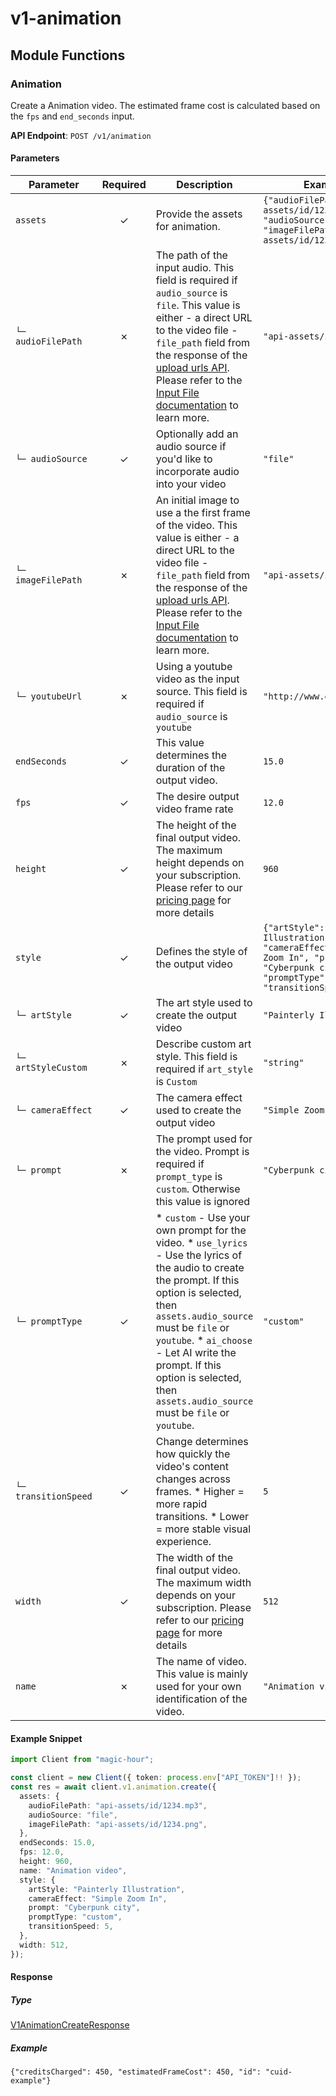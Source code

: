 # v1-animation

## Module Functions
### Animation <a name="create"></a>

Create a Animation video. The estimated frame cost is calculated based on the `fps` and `end_seconds` input.

**API Endpoint**: `POST /v1/animation`

#### Parameters

| Parameter | Required | Description | Example |
|-----------|:--------:|-------------|--------|
| `assets` | ✓ | Provide the assets for animation. | `{"audioFilePath": "api-assets/id/1234.mp3", "audioSource": "file", "imageFilePath": "api-assets/id/1234.png"}` |
| `└─ audioFilePath` | ✗ | The path of the input audio. This field is required if `audio_source` is `file`. This value is either - a direct URL to the video file - `file_path` field from the response of the [upload urls API](https://docs.magichour.ai/api-reference/files/generate-asset-upload-urls).  Please refer to the [Input File documentation](https://docs.magichour.ai/api-reference/files/generate-asset-upload-urls#input-file) to learn more.  | `"api-assets/id/1234.mp3"` |
| `└─ audioSource` | ✓ | Optionally add an audio source if you'd like to incorporate audio into your video | `"file"` |
| `└─ imageFilePath` | ✗ | An initial image to use a the first frame of the video. This value is either - a direct URL to the video file - `file_path` field from the response of the [upload urls API](https://docs.magichour.ai/api-reference/files/generate-asset-upload-urls).  Please refer to the [Input File documentation](https://docs.magichour.ai/api-reference/files/generate-asset-upload-urls#input-file) to learn more.  | `"api-assets/id/1234.png"` |
| `└─ youtubeUrl` | ✗ | Using a youtube video as the input source. This field is required if `audio_source` is `youtube` | `"http://www.example.com"` |
| `endSeconds` | ✓ | This value determines the duration of the output video. | `15.0` |
| `fps` | ✓ | The desire output video frame rate | `12.0` |
| `height` | ✓ | The height of the final output video. The maximum height depends on your subscription. Please refer to our [pricing page](https://magichour.ai/pricing) for more details | `960` |
| `style` | ✓ | Defines the style of the output video | `{"artStyle": "Painterly Illustration", "cameraEffect": "Simple Zoom In", "prompt": "Cyberpunk city", "promptType": "custom", "transitionSpeed": 5}` |
| `└─ artStyle` | ✓ | The art style used to create the output video | `"Painterly Illustration"` |
| `└─ artStyleCustom` | ✗ | Describe custom art style. This field is required if `art_style` is `Custom` | `"string"` |
| `└─ cameraEffect` | ✓ | The camera effect used to create the output video | `"Simple Zoom In"` |
| `└─ prompt` | ✗ | The prompt used for the video. Prompt is required if `prompt_type` is `custom`. Otherwise this value is ignored | `"Cyberpunk city"` |
| `└─ promptType` | ✓ |  * `custom` - Use your own prompt for the video. * `use_lyrics` - Use the lyrics of the audio to create the prompt. If this option is selected, then `assets.audio_source` must be `file` or `youtube`. * `ai_choose` - Let AI write the prompt. If this option is selected, then `assets.audio_source` must be `file` or `youtube`. | `"custom"` |
| `└─ transitionSpeed` | ✓ | Change determines how quickly the video's content changes across frames.  * Higher = more rapid transitions. * Lower = more stable visual experience. | `5` |
| `width` | ✓ | The width of the final output video. The maximum width depends on your subscription. Please refer to our [pricing page](https://magichour.ai/pricing) for more details | `512` |
| `name` | ✗ | The name of video. This value is mainly used for your own identification of the video. | `"Animation video"` |

#### Example Snippet

```typescript
import Client from "magic-hour";

const client = new Client({ token: process.env["API_TOKEN"]!! });
const res = await client.v1.animation.create({
  assets: {
    audioFilePath: "api-assets/id/1234.mp3",
    audioSource: "file",
    imageFilePath: "api-assets/id/1234.png",
  },
  endSeconds: 15.0,
  fps: 12.0,
  height: 960,
  name: "Animation video",
  style: {
    artStyle: "Painterly Illustration",
    cameraEffect: "Simple Zoom In",
    prompt: "Cyberpunk city",
    promptType: "custom",
    transitionSpeed: 5,
  },
  width: 512,
});

```

#### Response

##### Type
[V1AnimationCreateResponse](/src/types/v1-animation-create-response.ts)

##### Example
`{"creditsCharged": 450, "estimatedFrameCost": 450, "id": "cuid-example"}`


